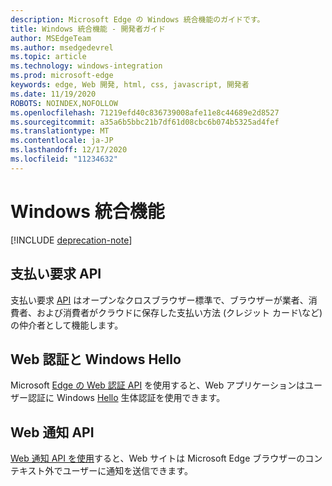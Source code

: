 ```yaml
---
description: Microsoft Edge の Windows 統合機能のガイドです。
title: Windows 統合機能 - 開発者ガイド
author: MSEdgeTeam
ms.author: msedgedevrel
ms.topic: article
ms.technology: windows-integration
ms.prod: microsoft-edge
keywords: edge, Web 開発, html, css, javascript, 開発者
ms.date: 11/19/2020
ROBOTS: NOINDEX,NOFOLLOW
ms.openlocfilehash: 71219efd40c836739008afe11e8c44689e2d8527
ms.sourcegitcommit: a35a6b5bbc21b7df61d08cbc6b074b5325ad4fef
ms.translationtype: MT
ms.contentlocale: ja-JP
ms.lasthandoff: 12/17/2020
ms.locfileid: "11234632"
---
```

# Windows 統合機能  

[!INCLUDE [deprecation-note](../includes/legacy-edge-note.md)]  

## 支払い要求 API  

支払い要求 [API](./windows-integration/payment-request-api.md) はオープンなクロスブラウザー標準で、ブラウザーが業者、消費者、および消費者がクラウドに保存した支払い方法 \(クレジット カード\など) の仲介者として機能します。  

## Web 認証と Windows Hello  

Microsoft [Edge の Web 認証 API](./windows-integration/web-authentication.md) を使用すると、Web アプリケーションはユーザー認証に Windows [Hello](https://www.microsoft.com/windows/comprehensive-security) 生体認証を使用できます。  

## Web 通知 API  

[Web 通知 API を使用](./windows-integration/web-notifications-api.md)すると、Web サイトは Microsoft Edge ブラウザーのコンテキスト外でユーザーに通知を送信できます。  
